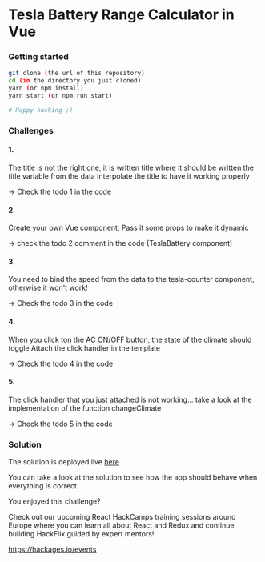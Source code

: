 # Tesla Battery Range Calculator in Vue

### Getting started

```bash
git clone (the url of this repository)
cd (in the directory you just cloned)
yarn (or npm install)
yarn start (or npm run start)

# Happy hacking ;)
```

### Challenges

#### 1.

The title is not the right one, it is written title where it should be written the title variable from the data
Interpolate the title to have it working properly

-> Check the todo 1 in the code

#### 2.

Create your own Vue component,
Pass it some props to make it dynamic

-> check the todo 2 comment in the code (TeslaBattery component)

#### 3.

You need to bind the speed from the data to the tesla-counter component, otherwise it won't work!

-> Check the todo 3 in the code

#### 4.

When you click ton the AC ON/OFF button, the state of the climate should toggle
Attach the click handler in the template

-> Check the todo 4 in the code

#### 5.

The click handler that you just attached is not working... take a look at the implementation of the function changeClimate

-> Check the todo 5 in the code

### Solution

The solution is deployed live [here](https://gifted-lumiere-8b6fec.netlify.com/)

You can take a look at the solution to see how the app should behave when everything is correct.

You enjoyed this challenge?

Check out our upcoming React HackCamps training sessions around Europe where you can learn all about React and Redux and continue building HackFlix guided by expert mentors!

https://hackages.io/events
